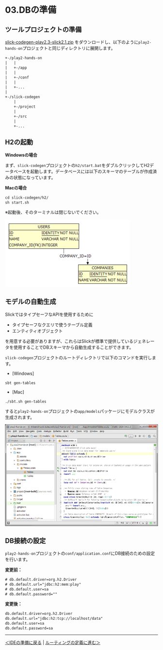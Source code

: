 # 03.DBの準備

## ツールプロジェクトの準備

[slick-codegen-play2.3-slick2.1.zip](https://github.com/bizreach/play2-hands-on/raw/master/downloads/slick-codegen-play2.3-slick2.1.zip) をダウンロードし、以下のように`play2-hands-on`プロジェクトと同じディレクトリに展開します。

```
+-/play2-hands-on
|   |
|   +-/app
|   |
|   +-/conf
|   |
|   +-...
|
+-/slick-codegen
    |
    +-/project
    |
    +-/src
    |
    +-...
```

## H2の起動

**Windowsの場合**

まず、`slick-codegen`プロジェクトの`h2/start.bat`をダブルクリックしてH2データベースを起動します。データベースには以下のスキーマのテーブルが作成済みの状態になっています。

**Macの場合**

```
cd slick-codegen/h2/
sh start.sh
```

※起動後、そのターミナルは閉じないでください。

![アプリケーションで使用するER図](images/er_diagram.png)

## モデルの自動生成

SlickではタイプセーフなAPIを使用するために

* タイプセーフなクエリで使うテーブル定義
* エンティティオブジェクト

を用意する必要がありますが、これらはSlickが標準で提供しているジェネレータを使用することでDBスキーマから自動生成することができます。

`slick-codegen`プロジェクトのルートディレクトリで以下のコマンドを実行します。

- [Windows]
```
sbt gen-tables
```

- [Mac]
```
./sbt.sh gen-tables
```

すると`play2-hands-on`プロジェクトの`app/models`パッケージにモデルクラスが生成されます。

![生成されたモデル](images/gen_model.png)

## DB接続の設定

`play2-hands-on`プロジェクトの`conf/application.conf`にDB接続のための設定を行います。

**変更前：**

```properties
# db.default.driver=org.h2.Driver
# db.default.url="jdbc:h2:mem:play"
# db.default.user=sa
# db.default.password=""
```

**変更後：**

```properties
db.default.driver=org.h2.Driver
db.default.url="jdbc:h2:tcp://localhost/data"
db.default.user=sa
db.default.password=sa
```

----
[＜IDEの準備に戻る](02_preparation_of_ide.md) | [ルーティングの定義に進む＞](04_define_routing.md)

